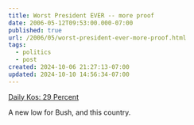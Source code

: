 ```yaml
---
title: Worst President EVER -- more proof
date: 2006-05-12T09:53:00.000-07:00
published: true
url: /2006/05/worst-president-ever-more-proof.html
tags:
  - politics
  - post
created: 2024-10-06 21:27:13-07:00
updated: 2024-10-10 14:56:34-07:00
---
```


[Daily Kos: 29 Percent](https://www.dailykos.com/storyonly/2006/5/11/22513/0626 "Daily Kos: 29 Percent")  
  
A new low for Bush, and this country.